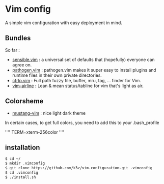 Vim config
==========

A simple vim configuration with easy deployment in mind.

Bundles
-------

So far :
* [sensible.vim](https://github.com/tpope/vim-sensible) : a universal set of defaults that (hopefully) everyone can agree on.
* [pathogen.vim](https://github.com/tpope/vim-pathogen) : pathogen.vim makes it super easy to install plugins and runtime files in their own private directories.
* [ctrlp.vim](http://kien.github.io/ctrlp.vim/) : Full path fuzzy file, buffer, mru, tag, ... finder for Vim.
* [vim-airline](https://github.com/bling/vim-airline) : Lean & mean status/tabline for vim that's light as air.

Colorsheme
----------
* [mustang-vim](https://github.com/croaker/mustang-vim) : nice light dark theme

In certain cases, to get full colors, you need to add this to your .bash_profile

''''
TERM=xterm-256color
''''

installation
------------

```bash
$ cd ~/
$ mkdir .vimconfig
$ git clone https://github.com/k3z/vim-configuration.git .vimconfig
$ cd .vimconfig
$ ./install.sh
```


